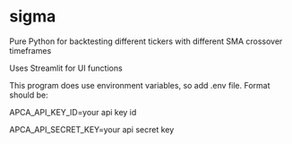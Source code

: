 # sigma
 
Pure Python for backtesting different tickers with different SMA crossover timeframes

Uses Streamlit for UI functions

This program does use environment variables, so add .env file. Format should be:

APCA_API_KEY_ID=your api key id

APCA_API_SECRET_KEY=your api secret key

